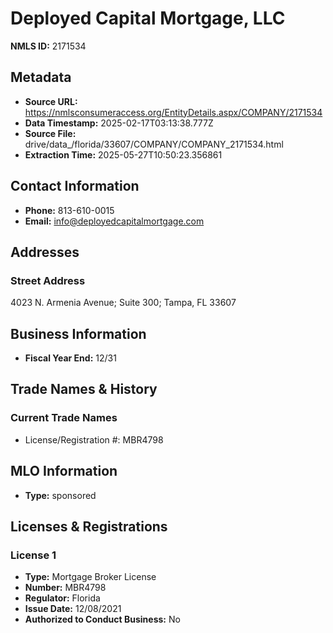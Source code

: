 # Deployed Capital Mortgage, LLC

**NMLS ID:** 2171534

## Metadata
- **Source URL:** https://nmlsconsumeraccess.org/EntityDetails.aspx/COMPANY/2171534
- **Data Timestamp:** 2025-02-17T03:13:38.777Z
- **Source File:** drive/data_/florida/33607/COMPANY/COMPANY_2171534.html
- **Extraction Time:** 2025-05-27T10:50:23.356861

## Contact Information
- **Phone:** 813-610-0015
- **Email:** info@deployedcapitalmortgage.com

## Addresses
### Street Address
4023 N. Armenia Avenue; Suite 300; Tampa, FL 33607

## Business Information
- **Fiscal Year End:** 12/31

## Trade Names & History
### Current Trade Names
- License/Registration #: MBR4798

## MLO Information
- **Type:** sponsored

## Licenses & Registrations

### License 1
- **Type:** Mortgage Broker License
- **Number:** MBR4798
- **Regulator:** Florida
- **Issue Date:** 12/08/2021
- **Authorized to Conduct Business:** No

